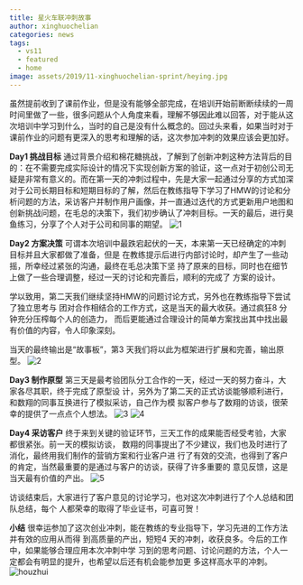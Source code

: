 ```yaml
---
title: 星火车联冲刺故事
author: xinghuochelian
categories: news
tags:
  - vs11
  - featured
  - home
image: assets/2019/11-xinghuochelian-sprint/heying.jpg
---
```

虽然提前收到了课前作业，但是没有能够全部完成，在培训开始前断断续续的一周时间里做了一些，很多问题从个人角度来看，理解不够因此难以回答，对于能从这次培训中学习到什么，当时的自己是没有什么概念的。回过头来看，如果当时对于课前作业的问题有更深入的思考和理解的话，这次参加冲刺的效果应该会更加好。

**Day1 挑战目标**
通过背景介绍和棉花糖挑战，了解到了创新冲刺这种方法背后的目的：在不需要完成实际设计的情况下实现创新方案的验证，这一点对于初创公司无疑是非常有意义的。而在第一天的冲刺过程中，先是大家一起通过分享的方式加深对于公司长期目标和短期目标的了解，然后在教练指导下学习了HMW的讨论和分析问题的方法，采访客户并制作用户画像，并一直通过迭代的方式更新用户地图和创新挑战问题，在毛总的决策下，我们初步确认了冲刺目标。一天的最后，进行臭鱼练习，分享了个人对于公司和同事的期望。
![1](/assets/2019/11-xinghuochelian-sprint/1.jpg)

**Day2 方案决策**
可谓本次培训中最跌宕起伏的一天，本来第一天已经确定的冲刺目标并且大家都做了准备，但是
在教练提示后进行内部讨论时，却产生了一些动摇，所幸经过紧张的沟通，最终在毛总决策下坚
持了原来的目标，同时也在细节上做了一些合理调整，经过一天的讨论和完善后，顺利的完成了
方案的设计。

学以致用，第二天我们继续坚持HMW的问题讨论方式，另外也在教练指导下尝试了独立思考与
团对合作相结合的工作方式，这是当天的最大收获。通过疯狂8 分钟充分压榨每个人的创造力，
而后更能通过合理设计的简单方案找出其中找出最有价值的内容，令人印象深刻。

当天的最终输出是“故事板”，第3 天我们将以此为框架进行扩展和完善，输出原型。
![2](/assets/2019/11-xinghuochelian-sprint/2.jpg)

**Day3 制作原型**
第三天是最考验团队分工合作的一天，经过一天的努力奋斗，大家各尽其职，终于完成了原型设
计，另外为了第二天的正式访谈能够顺利进行，和数翔的同事互换进行了模拟采访，自己作为模
拟客户参与了数翔的访谈，很荣幸的提供了一点点个人想法。
![3](/assets/2019/11-xinghuochelian-sprint/3.jpg)
![4](/assets/2019/11-xinghuochelian-sprint/4.jpg)

**Day4 采访客户**
终于来到关键的验证环节，三天工作的成果能否经受考验，大家都很紧张。前一天的模拟访谈，
数翔的同事提出了不少建议，我们也及时进行了消化，最终用我们制作的营销方案和行业客户进
行了有效的交流，也得到了客户的肯定，当然最重要的是通过与客户的访谈，获得了许多重要的
意见反馈，这是当天最有价值的产出。
![5](/assets/2019/11-xinghuochelian-sprint/5.jpg)

访谈结束后，大家进行了客户意见的讨论学习，也对这次冲刺进行了个人总结和团队总结，每个
人都荣幸的取得了毕业证书，可喜可贺！

**小结**
很幸运参加了这次创业冲刺，能在教练的专业指导下，学习先进的工作方法并有效的应用从而得
到高质量的产出，短短4 天的冲刺，收获良多。今后的工作中，如果能够合理应用本次冲刺中学
习到的思考问题、讨论问题的方法，个人一定都会有明显的提升，也希望以后还有机会能参加更
多这样高水平的冲刺。
![houzhui](/assets/2019/11-xinghuochelian-sprint/houzhui.jpg)
